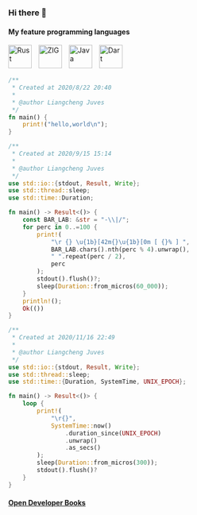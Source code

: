 ### Hi there 👋

<!-- # Happy, free, creative. -->

#### My feature programming languages

<img src="https://camo.githubusercontent.com/36e0b48e09872c783d3c8bc98ad0b761cc770826813ec9fa0d3d0c4d81569f55/68747470733a2f2f7765622d66726f6e74656e642e78797a2f6173736574732f7376672f5f527573742e737667" width="47" height="47" alt="Rust"/>&emsp;<img src="https://camo.githubusercontent.com/769185bc3cd08a26a029a0d81b405933b57bb19a500da42a441c94e6ca3f6e68/68747470733a2f2f7765622d66726f6e74656e642e78797a2f6173736574732f7376672f5a49472e737667" width="47" height="47" alt="ZIG"/>&emsp;<img src="https://camo.githubusercontent.com/c2c16ad403da9c8d1d9cb03e25fd2313a399a785de3a3fef599d92e5f070a292/68747470733a2f2f7765622d66726f6e74656e642e78797a2f6173736574732f7376672f4a6176612e737667" width="47" height="47" alt="Java"/>&emsp;<img src="https://camo.githubusercontent.com/a6d9bbadc6ef237b9eeb4ce3dcb3a860633652b2aedd1fa1eb955eb90c4da55d/68747470733a2f2f7765622d66726f6e74656e642e78797a2f6173736574732f7376672f446172742e737667" width="47" height="47" alt="Dart"/>

```rust
/**
 * Created at 2020/8/22 20:40
 *
 * @author Liangcheng Juves
 */
fn main() {
    print!("hello,world\n");
}
```

```rust
/**
 * Created at 2020/9/15 15:14
 *
 * @author Liangcheng Juves
 */
use std::io::{stdout, Result, Write};
use std::thread::sleep;
use std::time::Duration;

fn main() -> Result<()> {
    const BAR_LAB: &str = "-\\|/";
    for perc in 0..=100 {
        print!(
            "\r {} \u{1b}[42m{}\u{1b}[0m [ {}% ] ",
            BAR_LAB.chars().nth(perc % 4).unwrap(),
            " ".repeat(perc / 2),
            perc
        );
        stdout().flush()?;
        sleep(Duration::from_micros(60_000));
    }
    println!();
    Ok(())
}
```

```rust
/**
 * Created at 2020/11/16 22:49
 *
 * @author Liangcheng Juves
 */
use std::io::{stdout, Result, Write};
use std::thread::sleep;
use std::time::{Duration, SystemTime, UNIX_EPOCH};

fn main() -> Result<()> {
    loop {
        print!(
            "\r{}",
            SystemTime::now()
                .duration_since(UNIX_EPOCH)
                .unwrap()
                .as_secs()
        );
        sleep(Duration::from_micros(300));
        stdout().flush()?
    }
}
```

#### [Open Developer Books](https://odb.liangchengj.com)

<!--
**LiangchengJ/liangchengj** is a ✨ _special_ ✨ repository because its `README.md` (this file) appears on your GitHub profile.

Here are some ideas to get you started:

- 🔭 I’m currently working on ...
- 🌱 I’m currently learning ...
- 👯 I’m looking to collaborate on ...
- 🤔 I’m looking for help with ...
- 💬 Ask me about ...
- 📫 How to reach me: ...
- 😄 Pronouns: ...
- ⚡ Fun fact: ...
-->

